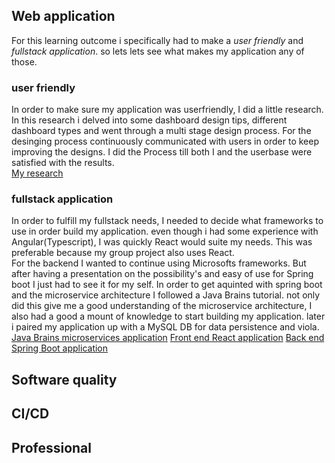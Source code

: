 ## Web application
For this learning outcome i specifically had to make a *user friendly* and *fullstack application*. so lets lets see what makes my application any of those.

### user friendly
In order to make sure my application was userfriendly, I did a little research. In this research i delved into some dashboard design tips, different dashboard types and went through a multi stage design process. For the desinging process continuously communicated with users in order to keep improving the designs. I did the Process till both I and the userbase were satisfied with the results.<br/>
[My research](https://github.com/Rudolfisky/Demotica_Dashboard-Info/blob/main/Dashboard-Design.md)

### fullstack application
In order to fulfill my fullstack needs, I needed to decide what frameworks to use in order build my application. even though i had some experience with Angular(Typescript), I was quickly React would suite my needs. This was preferable because my group project also uses React.<br/>
For the backend I wanted to continue using Microsofts frameworks. But after having a presentation on the possibility's and easy of use for Spring boot I just had to see it for my self. In order to get aquinted with spring boot and the microservice architecture I followed a Java Brains tutorial. not only did this give me a good understanding of the microservice architecture, I also had a good a mount of knowledge to start building my application. later i paired my application up with a MySQL DB for data persistence and viola.<br/>
[Java Brains microservices application](https://www.youtube.com/watch?v=y8IQb4ofjDo&list=PLqq-6Pq4lTTZSKAFG6aCDVDP86Qx4lNas)
[Front end React application](https://github.com/Rudolfisky/Demotica_Dashboard-Frontend)
[Back end Spring Boot application](https://github.com/Rudolfisky/Demotica_Dashboard-Temperature_Service)

## Software quality

## CI/CD

## Professional
